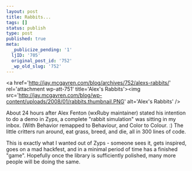 ```yaml
---
layout: post
title: Rabbits...
tags: []
status: publish
type: post
published: true
meta:
  _publicize_pending: '1'
  ljID: '705'
  original_post_id: '752'
  _wp_old_slug: '752'
---
```

<a href='http://jay.mcgavren.com/blog/archives/752/alexs-rabbits/' rel='attachment wp-att-751' title='Alex's Rabbits'><img src='http://jay.mcgavren.com/blog/wp-content/uploads/2008/01/rabbits.thumbnail.PNG' alt='Alex's Rabbits' /></a>

About 24 hours after Alex Fenton (wxRuby maintainer) stated his intention to do a demo in Zyps, a complete "rabbit simulation" was sitting in my inbox.  (With Behavior remapped to Behaviour, and Color to Colour. :)  The little critters run around, eat grass, breed, and die, all in 300 lines of code.

This is exactly what I wanted out of Zyps - someone sees it, gets inspired, goes on a mad hackfest, and in a minimal period of time has a finished "game".  Hopefully once the library is sufficiently polished, many more people will be doing the same.
